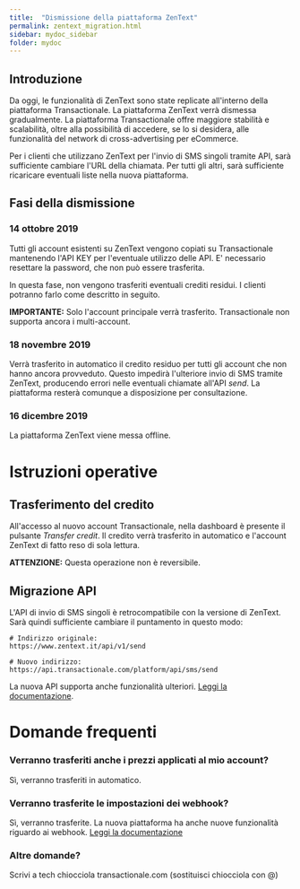 ```yaml
---
title:  "Dismissione della piattaforma ZenText"
permalink: zentext_migration.html
sidebar: mydoc_sidebar
folder: mydoc
---
```


## Introduzione

Da oggi, le funzionalità di ZenText sono state replicate all'interno della piattaforma Transactionale. La piattaforma ZenText verrà dismessa gradualmente.
La piattaforma Transactionale offre maggiore stabilità e scalabilità, oltre alla possibilità di accedere, se lo si desidera, alle funzionalità del network di cross-advertising per eCommerce.

Per i clienti che utilizzano ZenText per l'invio di SMS singoli tramite API, sarà sufficiente cambiare l'URL della chiamata.
Per tutti gli altri, sarà sufficiente ricaricare eventuali liste nella nuova piattaforma.

## Fasi della dismissione

### 14 ottobre 2019

Tutti gli account esistenti su ZenText vengono copiati su Transactionale mantenendo l'API KEY per l'eventuale utilizzo delle API.
E' necessario resettare la password, che non può essere trasferita.

In questa fase, non vengono trasferiti eventuali crediti residui. I clienti potranno farlo come descritto in seguito.

**IMPORTANTE:** Solo l'account principale verrà trasferito. Transactionale non supporta ancora i multi-account.

### 18 novembre 2019

Verrà trasferito in automatico il credito residuo per tutti gli account che non hanno ancora provveduto.
Questo impedirà l'ulteriore invio di SMS tramite ZenText, producendo errori nelle eventuali chiamate all'API *send*.
La piattaforma resterà comunque a disposizione per consultazione.

### 16 dicembre 2019

La piattaforma ZenText viene messa offline.

# Istruzioni operative

## Trasferimento del credito

All'accesso al nuovo account Transactionale, nella dashboard è presente il pulsante *Transfer credit*.
Il credito verrà trasferito in automatico e l'account ZenText di fatto reso di sola lettura.

**ATTENZIONE:** Questa operazione non è reversibile.

## Migrazione API

L'API di invio di SMS singoli è retrocompatibile con la versione di ZenText.
Sarà quindi sufficiente cambiare il puntamento in questo modo:

```
# Indirizzo originale:
https://www.zentext.it/api/v1/send

# Nuovo indirizzo:
https://api.transactionale.com/platform/api/sms/send
```

La nuova API supporta anche funzionalità ulteriori. [Leggi la documentazione](send_sms.html).

# Domande frequenti

### Verranno trasferiti anche i prezzi applicati al mio account?

Sì, verranno trasferiti in automatico.

### Verranno trasferite le impostazioni dei webhook?

Sì, verranno trasferite. La nuova piattaforma ha anche nuove funzionalità riguardo ai webhook. [Leggi la documentazione](send_sms.html)

### Altre domande?

Scrivi a tech chiocciola transactionale.com (sostituisci chiocciola con @)